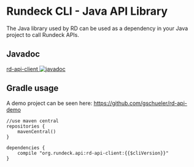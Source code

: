 # Rundeck CLI - Java API Library

The Java library used by RD can be used as a dependency in your Java project to call Rundeck APIs.

## Javadoc

[rd-api-client ![javadoc](https://javadoc.io/badge2/org.rundeck.api/rd-api-client/javadoc.svg)](https://javadoc.io/doc/org.rundeck.api/rd-api-client)

## Gradle usage

A demo project can be seen here: <https://github.com/gschueler/rd-api-demo>

~~~{groovy}
//use maven central
repositories {
    mavenCentral()
}

dependencies {
    compile "org.rundeck.api:rd-api-client:{{$cliVersion}}"
}
~~~
